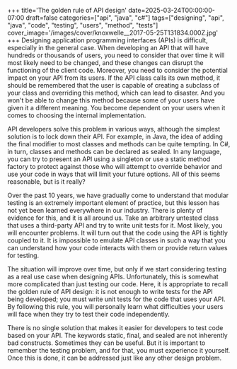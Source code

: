+++
title='The golden rule of API design'
date=2025-03-24T00:00:00-07:00
draft=false
categories=["api", "java", "c#"]
tags=["designing", "api", "java", "code", "testing", "users", "method", "tests"]
cover_image='/images/cover/knoxwelle__2017-05-25T131834.000Z.jpg'
+++
Designing application programming interfaces (APIs) is difficult, especially in the general case. When developing an API that will have hundreds or thousands of users, you need to consider that over time it will most likely need to be changed, and these changes can disrupt the functioning of the client code. Moreover, you need to consider the potential impact on your API from its users. If the API class calls its own method, it should be remembered that the user is capable of creating a subclass of your class and overriding this method, which can lead to disaster. And you won't be able to change this method because some of your users have given it a different meaning. You become dependent on your users when it comes to choosing the internal implementation.

API developers solve this problem in various ways, although the simplest solution is to lock down their API. For example, in Java, the idea of adding the final modifier to most classes and methods can be quite tempting. In C#, in turn, classes and methods can be declared as sealed. In any language, you can try to present an API using a singleton or use a static method factory to protect against those who will attempt to override behavior and use your code in ways that will limit your future options. All of this seems reasonable, but is it really?

Over the past 10 years, we have gradually come to understand that modular testing is an extremely important element of practice, but this lesson has not yet been learned everywhere in our industry. There is plenty of evidence for this, and it is all around us. Take an arbitrary untested class that uses a third-party API and try to write unit tests for it. Most likely, you will encounter problems. It will turn out that the code using the API is tightly coupled to it. It is impossible to emulate API classes in such a way that you can understand how your code interacts with them or provide return values for testing.

The situation will improve over time, but only if we start considering testing as a real use case when designing APIs. Unfortunately, this is somewhat more complicated than just testing our code. Here, it is appropriate to recall the golden rule of API design: it is not enough to write tests for the API being developed; you must write unit tests for the code that uses your API. By following this rule, you will personally learn what difficulties your users will face when they try to test their code independently.

There is no single solution that makes it easier for developers to test code based on your API. The keywords static, final, and sealed are not inherently bad constructs. Sometimes they can be useful. But it is important to remember the testing problem, and for that, you must experience it yourself. Once this is done, it can be addressed just like any other design problem.